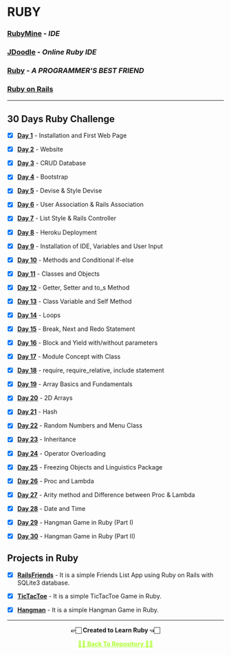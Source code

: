 # RUBY

### [RubyMine](https://www.jetbrains.com/ruby) - _IDE_

### [JDoodle](https://www.jdoodle.com/execute-ruby-online/) - _Online Ruby IDE_

### [Ruby](https://www.ruby-lang.org/en) - _A PROGRAMMER'S BEST FRIEND_

### [Ruby on Rails](https://rubyonrails.org)

---

## 30 Days Ruby Challenge

 - [x] **[Day 1](https://github.com/Amey-Thakur/RUBY/tree/main/Day%201%20-%20Day%208)** - Installation and First Web Page
 - [x] **[Day 2](https://github.com/Amey-Thakur/RUBY/tree/main/Day%201%20-%20Day%208)** - Website
 - [x] **[Day 3](https://github.com/Amey-Thakur/RUBY/tree/main/Day%201%20-%20Day%208)** - CRUD Database
 - [x] **[Day 4](https://github.com/Amey-Thakur/RUBY/tree/main/Day%201%20-%20Day%208)** - Bootstrap
 - [x] **[Day 5](https://github.com/Amey-Thakur/RUBY/tree/main/Day%201%20-%20Day%208)** - Devise & Style Devise
 - [x] **[Day 6](https://github.com/Amey-Thakur/RUBY/tree/main/Day%201%20-%20Day%208)** - User Association & Rails Association
 - [x] **[Day 7](https://github.com/Amey-Thakur/RUBY/tree/main/Day%201%20-%20Day%208)** - List Style & Rails Controller
 - [x] **[Day 8](https://github.com/Amey-Thakur/RUBY/tree/main/Day%201%20-%20Day%208)** - Heroku Deployment
 - [x] **[Day 9](https://github.com/Amey-Thakur/RUBY/tree/main/Day%209)** - Installation of IDE, Variables and User Input
 - [x] **[Day 10](https://github.com/Amey-Thakur/RUBY/tree/main/Day%2010)** - Methods and Conditional if-else
 - [x] **[Day 11](https://github.com/Amey-Thakur/RUBY/tree/main/Day%2011)** - Classes and Objects
 - [x] **[Day 12](https://github.com/Amey-Thakur/RUBY/tree/main/Day%2012)** - Getter, Setter and to_s Method
 - [x] **[Day 13](https://github.com/Amey-Thakur/RUBY/tree/main/Day%2013)** - Class Variable and Self Method
 - [x] **[Day 14](https://github.com/Amey-Thakur/RUBY/tree/main/Day%2014)** - Loops
 - [x] **[Day 15](https://github.com/Amey-Thakur/RUBY/tree/main/Day%2015)** - Break, Next and Redo Statement
 - [x] **[Day 16](https://github.com/Amey-Thakur/RUBY/tree/main/Day%2016)** - Block and Yield with/without parameters
 - [x] **[Day 17](https://github.com/Amey-Thakur/RUBY/tree/main/Day%2017)** - Module Concept with Class
 - [x] **[Day 18](https://github.com/Amey-Thakur/RUBY/tree/main/Day%2018)** - require, require_relative, include statement
 - [x] **[Day 19](https://github.com/Amey-Thakur/RUBY/tree/main/Day%2019)** - Array Basics and Fundamentals
 - [x] **[Day 20](https://github.com/Amey-Thakur/RUBY/tree/main/Day%2020)** - 2D Arrays
 - [x] **[Day 21](https://github.com/Amey-Thakur/RUBY/tree/main/Day%2021)** - Hash
 - [x] **[Day 22](https://github.com/Amey-Thakur/RUBY/tree/main/Day%2022)** - Random Numbers and Menu Class
 - [x] **[Day 23](https://github.com/Amey-Thakur/RUBY/tree/main/Day%2023)** - Inheritance
 - [x] **[Day 24](https://github.com/Amey-Thakur/RUBY/tree/main/Day%2024)** - Operator Overloading
 - [x] **[Day 25](https://github.com/Amey-Thakur/RUBY/tree/main/Day%2025)** - Freezing Objects and Linguistics Package
 - [x] **[Day 26](https://github.com/Amey-Thakur/RUBY/tree/main/Day%2026)** - Proc and Lambda
 - [x] **[Day 27](https://github.com/Amey-Thakur/RUBY/tree/main/Day%2027)** - Arity method and Difference between Proc & Lambda
 - [x] **[Day 28](https://github.com/Amey-Thakur/RUBY/tree/main/Day%2028)** - Date and Time
 - [x] **[Day 29](https://github.com/Amey-Thakur/RUBY/tree/main/Day%2029%20-%20Day%2030)** - Hangman Game in Ruby (Part I)
 - [x] **[Day 30](https://github.com/Amey-Thakur/RUBY/tree/main/Day%2029%20-%20Day%2030)** - Hangman Game in Ruby (Part II)


## Projects in Ruby

- [x] **[RailsFriends](https://github.com/Amey-Thakur/RAILSFRIENDS)** - It is a simple Friends List App using Ruby on Rails with SQLite3 database.

- [x] **[TicTacToe](https://github.com/Amey-Thakur/TIC-TAC-TOE-IN-RUBY)** - It is a simple TicTacToe Game in Ruby.

- [x] **[Hangman](https://github.com/Amey-Thakur/HANGMAN-IN-RUBY)** - It is a simple Hangman Game in Ruby.

---

<p align="center"> <b> 👉🏻 Created to Learn Ruby 👈🏻 <b> </p>
 
<p align="center"><a href='https://github.com/Amey-Thakur/RUBY', style='color: greenyellow;'> ✌🏻 Back To Repository ✌🏻</p>
 

